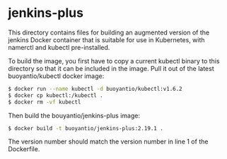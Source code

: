 # jenkins-plus

This directory contains files for building an augmented version of the jenkins
Docker container that is suitable for use in Kubernetes, with namerctl and
kubectl pre-installed.

To build the image, you first have to copy a current kubectl binary to this
directory so that it can be included in the image. Pull it out of the latest
buoyantio/kubectl docker image:

```bash
$ docker run --name kubectl -d buoyantio/kubectl:v1.6.2
$ docker cp kubectl:/kubectl .
$ docker rm -vf kubectl
```

Then build the bouyantio/jenkins-plus image:

```bash
$ docker build -t buoyantio/jenkins-plus:2.19.1 .
```

The version number should match the version number in line 1 of the Dockerfile.
